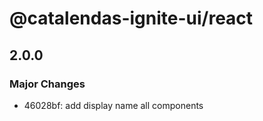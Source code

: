# @catalendas-ignite-ui/react

## 2.0.0

### Major Changes

- 46028bf: add display name all components
